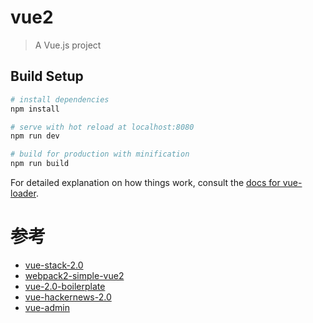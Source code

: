 # vue2

> A Vue.js project

## Build Setup

``` bash
# install dependencies
npm install

# serve with hot reload at localhost:8080
npm run dev

# build for production with minification
npm run build
```

For detailed explanation on how things work, consult the [docs for vue-loader](http://vuejs.github.io/vue-loader).

# 参考
- [vue-stack-2.0](https://github.com/cklmercer/vue-stack-2.0)
- [webpack2-simple-vue2](https://github.com/vuets/webpack2-simple-vue2)
- [vue-2.0-boilerplate](https://github.com/petervmeijgaard/vue-2.0-boilerplate)
- [vue-hackernews-2.0](https://github.com/vuejs/vue-hackernews-2.0)
- [vue-admin](https://github.com/fundon/vue-admin)


